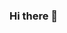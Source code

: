 ### Hi there 👋

<!--
# Marcos González(https://github.com/MG Dev)

![Imagen de portada](https://url-de-tu-imagen-de-portada)

**Descripción:**

Escribe una breve descripción de quién eres, qué haces y qué tipo de proyectos te interesan.

**Enlaces:**

* [Sitio web](https://tu-sitio-web.com)
* [LinkedIn](https://www.linkedin.com/in/[tu nombre de usuario])
* [Twitter](https://twitter.com/[tu nombre de usuario])

**Tecnologías:**

* Python
* JavaScript
* HTML
* CSS

**Contacto:**

* Correo electrónico: [tu-correo-electrónico]
* [Formulario de contacto](https://tu-formulario-de-contacto.com)

**Proyectos:**

* [Nombre del proyecto 1](https://github.com/[tu nombre de usuario]/[nombre-del-proyecto-1])
* [Nombre del proyecto 2](https://github.com/[tu nombre de usuario]/[nombre-del-proyecto-2])

**Estadísticas:**

* [![GitHub stars](https://img.shields.io/github/stars/[tu nombre de usuario]/[nombre-del-repositorio].svg?style=social)](https://github.com/[tu nombre de usuario]/[nombre-del-repositorio])
* [![GitHub forks](https://img.shields.io/github/forks/[tu nombre de usuario]/[nombre-del-repositorio].svg?style=social)](https://github.com/[tu nombre de usuario]/[nombre-del-repositorio])

**Palabras clave:**

* [Palabra clave 1]
* [Palabra clave 2]
* [Palabra clave 3]

-->
